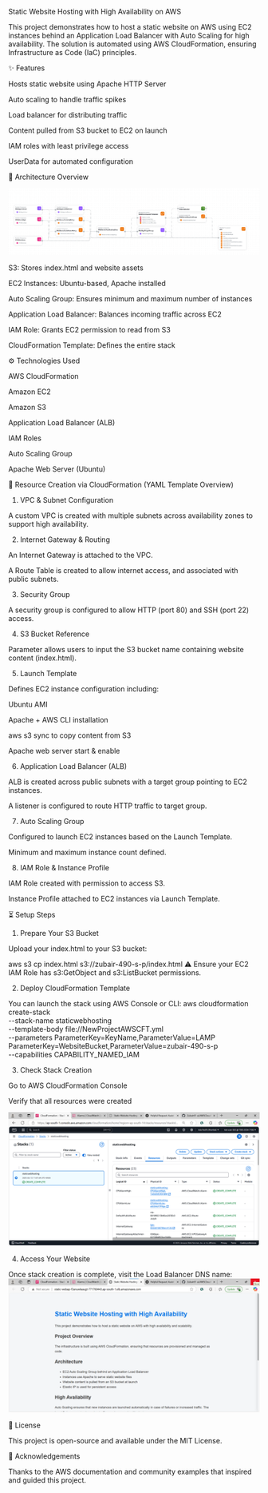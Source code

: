 Static Website Hosting with High Availability on AWS

This project demonstrates how to host a static website on AWS using EC2 instances behind an Application Load Balancer with Auto Scaling for high availability. The solution is automated using AWS CloudFormation, ensuring Infrastructure as Code (IaC) principles.

✨ Features

Hosts static website using Apache HTTP Server

Auto scaling to handle traffic spikes

Load balancer for distributing traffic

Content pulled from S3 bucket to EC2 on launch

IAM roles with least privilege access

UserData for automated configuration

🔧 Architecture Overview


![Architecture Diagram](iaccomposer.png)

S3: Stores index.html and website assets

EC2 Instances: Ubuntu-based, Apache installed

Auto Scaling Group: Ensures minimum and maximum number of instances

Application Load Balancer: Balances incoming traffic across EC2

IAM Role: Grants EC2 permission to read from S3

CloudFormation Template: Defines the entire stack


⚙️ Technologies Used

AWS CloudFormation

Amazon EC2

Amazon S3

Application Load Balancer (ALB)

IAM Roles

Auto Scaling Group

Apache Web Server (Ubuntu)

📝 Resource Creation via CloudFormation (YAML Template Overview)

1. VPC & Subnet Configuration

A custom VPC is created with multiple subnets across availability zones to support high availability.



2. Internet Gateway & Routing

An Internet Gateway is attached to the VPC.

A Route Table is created to allow internet access, and associated with public subnets.



3. Security Group

A security group is configured to allow HTTP (port 80) and SSH (port 22) access.



4. S3 Bucket Reference

Parameter allows users to input the S3 bucket name containing website content (index.html).



5. Launch Template

Defines EC2 instance configuration including:

Ubuntu AMI

Apache + AWS CLI installation

aws s3 sync to copy content from S3

Apache web server start & enable



6. Application Load Balancer (ALB)

ALB is created across public subnets with a target group pointing to EC2 instances.

A listener is configured to route HTTP traffic to target group.



7. Auto Scaling Group

Configured to launch EC2 instances based on the Launch Template.

Minimum and maximum instance count defined.



8. IAM Role & Instance Profile

IAM Role created with permission to access S3.

Instance Profile attached to EC2 instances via Launch Template.



⏳ Setup Steps

1. Prepare Your S3 Bucket

Upload your index.html to your S3 bucket:

aws s3 cp index.html s3://zubair-490-s-p/index.html
 ⚠️ Ensure your EC2 IAM Role has s3:GetObject and s3:ListBucket permissions.

2. Deploy CloudFormation Template

You can launch the stack using AWS Console or CLI:
aws cloudformation create-stack \
  --stack-name staticwebhosting \
  --template-body file://NewProjectAWSCFT.yml \
  --parameters ParameterKey=KeyName,ParameterValue=LAMP \
               ParameterKey=WebsiteBucket,ParameterValue=zubair-490-s-p \
  --capabilities CAPABILITY_NAMED_IAM

3. Check Stack Creation

Go to AWS CloudFormation Console

Verify that all resources were created

![CloudFormation Stack Created](cftstack.png)

4. Access Your Website

Once stack creation is complete, visit the Load Balancer DNS name:
![Website View](accessweb.png)

📄 License

This project is open-source and available under the MIT License.

🙏 Acknowledgements

Thanks to the AWS documentation and community examples that inspired and guided this project.
